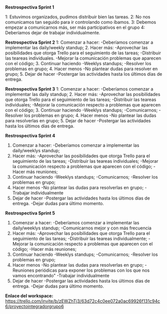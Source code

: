 **Restrospectiva Sprint 1**

1: Estuvimos organizados, pudimos distribuir bien las tareas.
2: No nos comunicamos tan seguido para ir controlando como íbamos.
3: Debemos empezar a comunicarnos más, ser más participativos en el grupo
4: Deberíamos dejar de trabajar individualmente.

**Restrospectiva Sprint 2**
1: Comenzar a hacer:
	-Deberíamos comenzar a implementar las daily/weekly standup;
2. Hacer más:
	-Aprovechar las posibilidades que otorga Trello para el seguimiento de las tareas;
	-Distribuir las teareas individuales.
	-Mejorar la comunicación problemas que aparecen con el código;
3. Continuar haciendo
	-Weeklys standups;
	-Resolver los problemas en grupo;
4. Hacer menos
	-No plantear dudas para resolver en grupo;
5. Dejar de hacer
	-Postergar las actividades hasta los últimos días de entrega.

**Restrospectiva Sprint 3**
1: Comenzar a hacer:
	-Deberíamos comenzar a implementar las daily standup;
2. Hacer más:
	-Aprovechar las posibilidades que otorga Trello para el seguimiento de las tareas;
	-Distribuir las teareas individuales;
	-Mejorar la comunicación respecto a problemas que aparecen con el código;
3. Continuar haciendo
	-Weeklys standups;
	-Comunicarnos;
	-Resolver los problemas en grupo;
4. Hacer menos
	-No plantear las dudas para resolverlas en grupo;
5. Dejar de hacer
	-Postergar las actividades hasta los últimos días de entrega.

**Restrospectiva Sprint 4**
1. Comenzar a hacer:
	-Deberíamos comenzar a implementar las daily/weeklys standup;
2. Hacer más:
	-Aprovechar las posibilidades que otorga Trello para el seguimiento de las tareas;
	-Distribuir las teareas individuales;
	-Mejorar la comunicación respecto a problemas que aparecen con el código;
	-Hacer más reuniones;
3. Continuar haciendo 
	-Weeklys standups;
	-Comunicarnos;
	-Resolver los problemas en grupo;
4. Hacer menos
	-No plantear las dudas para resolverlas en grupo;
	-Trabajar individualmente
5. Dejar de hacer
	-Postergar las actividades hasta los últimos días de entrega.
	-Dejar dudas para último momento.

**Restrospectiva Sprint 5**
1. Comenzar a hacer:
    -Deberíamos comenzar a implementar las daily/weeklys standup;
    -Comunicarnos mejor y con más frecuencia
2. Hacer más:
    -Aprovechar las posibilidades que otorga Trello para el seguimiento de las tareas;
    -Distribuir las teareas individualmente;
    -Mejorar la comunicación respecto a problemas que aparecen con el código;
    -Hacer más reuniones;
3. Continuar haciendo
    -Weeklys standups;
    -Comunicarnos;
    -Resolver los problemas en grupo;
4. Hacer menos
    -No plantear las dudas para resolverlas en grupo;
    -Reuniones periódicas para exponer los problemas con los que nos vamos encontrando"
    -Trabajar individualmente
5. Dejar de hacer
    -Postergar las actividades hasta los últimos días de entrega.
    -Dejar dudas para último momento.


**Enlace del workspace:**
https://trello.com/invite/b/zEWZhTj3/63d72c4c0ee072a0ac69926f131c94c6/proyectointegradorgrupo6